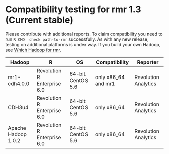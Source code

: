 # Compatibility testing for rmr 1.3 (Current stable)
Please contribute with additional reports. To claim compatibility you need to run `R CMD  check path-to-rmr` successfully.
As with any new release, testing on additional platforms is under way. If you build your own Hadoop, see [Which Hadoop for rmr](https://github.com/RevolutionAnalytics/RHadoop/wiki/Which-Hadoop-for-rmr).

<table>
<thead>
<tr><th>Hadoop</th><th>R</th><th>OS</th><th>Compatibility</th><th>Reporter</th></tr>
</thead>
<tbody>
<tr><td>mr1-cdh4.0.0</td><td>Revolution R Enterprise 6.0</td><td>64-bit CentOS 5.6</td><td>only x86_64 and mr1</td><td>Revolution Analytics</td></tr>
<tr><td>CDH3u4</td><td>Revolution R Enterprise 6.0</td><td>64-bit CentOS 5.6</td><td>only x86_64</td><td>Revolution Analytics</td></tr>
<tr><td>Apache Hadoop 1.0.2</td><td>Revolution R Enterprise 6.0</td><td>64-bit CentOS 5.6</td><td>only x86_64</td><td>Revolution Analytics</td></tr>
</tbody>
</table>
